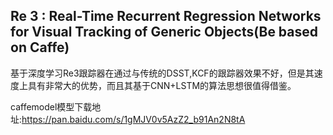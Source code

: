 ## Re 3 : Real-Time Recurrent Regression Networks for Visual Tracking of Generic Objects(Be based on Caffe)
基于深度学习Re3跟踪器在通过与传统的DSST,KCF的跟踪器效果不好，但是其速度上具有非常大的优势，而且其基于CNN+LSTM的算法思想很值得借鉴。

caffemodel模型下载地址:https://pan.baidu.com/s/1gMJV0v5AzZ2_b91An2N8tA
